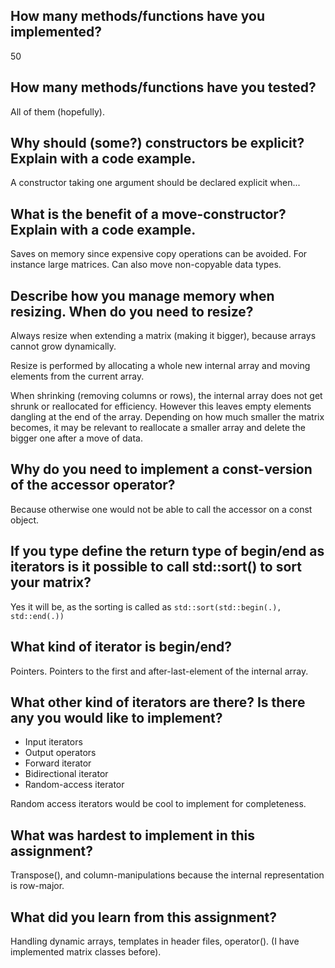 ## How many methods/functions have you implemented?
50

## How many methods/functions have you tested?
All of them (hopefully).

## Why should (some?) constructors be explicit? Explain with a code example.
A constructor taking one argument should be declared explicit when...

## What is the benefit of a move-constructor? Explain with a code example.
Saves on memory since expensive copy operations can be avoided. For instance large matrices. Can also move non-copyable data types.

## Describe how you manage memory when resizing. When do you need to resize?
Always resize when extending a matrix (making it bigger), because arrays cannot grow dynamically.

Resize is performed by allocating a whole new internal array and moving elements from the current array.

When shrinking (removing columns or rows), the internal array does not get shrunk or reallocated for efficiency. However this leaves empty elements dangling at the end of the array. Depending on how much smaller the matrix becomes, it may be relevant to reallocate a smaller array and delete the bigger one after a move of data.

## Why do you need to implement a const-version of the accessor operator?

Because otherwise one would not be able to call the accessor on a const object.

## If you type define the return type of begin/end as iterators is it possible to call std::sort() to sort your matrix?

Yes it will be, as the sorting is called as `std::sort(std::begin(.), std::end(.))`

## What kind of iterator is begin/end?

Pointers. Pointers to the first and after-last-element of the internal array.

## What other kind of iterators are there? Is there any you would like to implement?

* Input iterators
* Output operators
* Forward iterator
* Bidirectional iterator
* Random-access iterator

Random access iterators would be cool to implement for completeness.

## What was hardest to implement in this assignment?

Transpose(), and column-manipulations because the internal representation is row-major.

## What did you learn from this assignment?

Handling dynamic arrays, templates in header files, operator(). (I have implemented matrix classes before).

